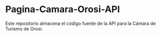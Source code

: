 # Pagina-Camara-Orosi-API
Este repositorio almacena el código fuente de la API para la Cámara de Turismo de Orosí.
